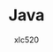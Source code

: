 ---
author: xlc520
title: Java
description: Java
time: 
category: Java
tags: Java
article: true
timeline: true
icon: 
password: 
---